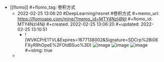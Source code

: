 - [[flomo]]
  #+flomo_tag: 卷积方式
	- 2022-02-25 13:06:20
	   #DeepLearning/resnet  #卷积方式
	  #+memo_url: https://flomoapp.com/mine/?memo_id=MTY4NzI4NjI
	  #+flomo_id: MTY4NzI4NjI
	  #+created: 2022-02-25 13:06:20
	  #+updated: 2022-02-25 13:10:51
		- ![WVKCPrE1TVL&Expires=1677138002&Signature=SDCrp%2Bi08FXyR9hOpeE%2FOldBSuo%3D)
		  ![image](https://flomo.oss-cn-shanghai.aliyuncs.com/file/2022-02-25/370015/ce82e2ceabd173689a4d44fc80aef319.png?OSSAccessKeyId=LTAI4G9PcaGksWVKCPrE1TVL&Expires=1677138002&Signature=yfO3sTuz1SLGXudO%2BxMm0CUnNYw%3D)
		  ![image](https://flomo.oss-cn-shanghai.aliyuncs.com/file/2022-02-25/370015/833facd68897ee7eca2742351147f4a4.png?OSSAccessKeyId=LTAI4G9PcaGksWVKCPrE1TVL&Expires=1677138002&Signature=H0Q04FInMVtwTKN8by3BnbdGcWI%3D)
		  ![image](https://flomo.oss-cn-shanghai.aliyuncs.com/file/2022-02-25/370015/fd31604db59400048f6e4efe3dc21e2c.png?OSSAccessKeyId=LTAI4G9PcaGksWVKCPrE1TVL&Expires=1677138002&Signature=zQClan2DdY63osTDy9MIK05EGE0%3D)
		  #+isImg: true
	-